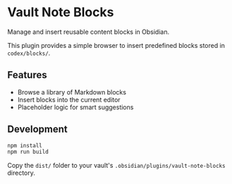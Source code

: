 # Vault Note Blocks

Manage and insert reusable content blocks in Obsidian.

This plugin provides a simple browser to insert predefined blocks stored in `codex/blocks/`.

## Features

- Browse a library of Markdown blocks
- Insert blocks into the current editor
- Placeholder logic for smart suggestions

## Development

```bash
npm install
npm run build
```

Copy the `dist/` folder to your vault's `.obsidian/plugins/vault-note-blocks` directory.
